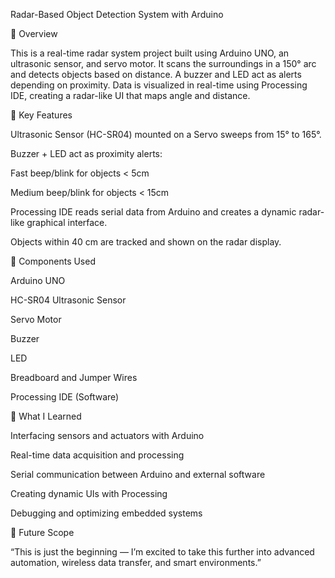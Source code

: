 Radar-Based Object Detection System with Arduino

🌟 Overview

This is a real-time radar system project built using Arduino UNO, an ultrasonic sensor, and servo motor. It scans the surroundings in a 150° arc and detects objects based on distance. A buzzer and LED act as alerts depending on proximity. Data is visualized in real-time using Processing IDE, creating a radar-like UI that maps angle and distance.

🚀 Key Features

Ultrasonic Sensor (HC-SR04) mounted on a Servo sweeps from 15° to 165°.

Buzzer + LED act as proximity alerts:

Fast beep/blink for objects < 5cm

Medium beep/blink for objects < 15cm

Processing IDE reads serial data from Arduino and creates a dynamic radar-like graphical interface.

Objects within 40 cm are tracked and shown on the radar display.

🔧 Components Used

Arduino UNO

HC-SR04 Ultrasonic Sensor

Servo Motor

Buzzer

LED

Breadboard and Jumper Wires

Processing IDE (Software)

🧠 What I Learned

Interfacing sensors and actuators with Arduino

Real-time data acquisition and processing

Serial communication between Arduino and external software

Creating dynamic UIs with Processing

Debugging and optimizing embedded systems

💬 Future Scope

“This is just the beginning — I’m excited to take this further into advanced automation, wireless data transfer, and smart environments.”



